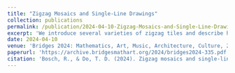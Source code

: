 ```yaml
---
title: "Zigzag Mosaics and Single-Line Drawings"
collection: publications
permalink: /publication/2024-04-10-Zigzag-Mosaics-and-Single-Line-Drawings
excerpt: 'We introduce several varieties of zigzag tiles and describe how to use them to make mosaics and single-line drawings.'
date: 2024-04-10
venue: 'Bridges 2024: Mathematics, Art, Music, Architecture, Culture, 2024'
paperurl: 'https://archive.bridgesmathart.org/2024/bridges2024-335.pdf'
citation: 'Bosch, R., & Do, T. D. (2024). Zigzag mosaics and single-line drawings. In Proceedings of Bridges 2024: Mathematics, Art, Music, Architecture, Culture (pp. 335-340). Bridges Math Art. https://archive.bridgesmathart.org/2024/bridges2024-335.pdf'
---
```

